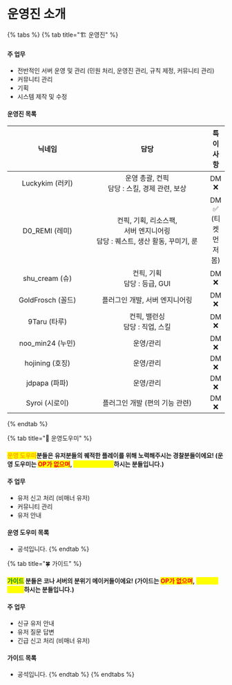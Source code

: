 # 운영진 소개

{% tabs %}
{% tab title="🏗️ 운영진" %}
#### 주  업무

* 전반적인 서버 운영 및 관리 (민원 처리, 운영진 관리, 규칙 제정, 커뮤니티 관리)
* 커뮤니티 관리
* 기획
* 시스템 제작 및 수정

#### 운영진 목록&#x20;

<table><thead><tr><th width="182.66666666666669" align="center">닉네임</th><th width="294" align="center">담당</th><th align="center">특이 사항</th></tr></thead><tbody><tr><td align="center">Luckykim (러키)</td><td align="center">운영 총괄, 컨픽<br>담당 : 스킬, 경제 관련, 보상</td><td align="center">DM ❌</td></tr><tr><td align="center">D0_REMI (레미)</td><td align="center">컨픽, 기획, 리소스팩, <br>서버  엔지니어링<br>담당 : 퀘스트, 생산 활동, 꾸미기, 룬</td><td align="center">DM ✅ <br>(티켓 먼저 봄)</td></tr><tr><td align="center">shu_cream (슈)</td><td align="center">컨픽, 기획<br>담당 : 등급, GUI</td><td align="center">DM ❌</td></tr><tr><td align="center">GoldFrosch (꼴드)</td><td align="center">플러그인 개발, 서버 엔지니어링</td><td align="center">DM ❌</td></tr><tr><td align="center">9Taru (타루)</td><td align="center">컨픽, 밸런싱<br>담당 : 직업, 스킬</td><td align="center">DM ❌</td></tr><tr><td align="center">noo_min24 (누민)</td><td align="center">운영/관리</td><td align="center">DM ❌</td></tr><tr><td align="center">hojining (호징)</td><td align="center">운영/관리</td><td align="center">DM ❌</td></tr><tr><td align="center">jdpapa (파파)</td><td align="center">운영/관리</td><td align="center">DM ❌</td></tr><tr><td align="center">Syroi (시로이)</td><td align="center">플러그인 개발 (편의 기능 관련)</td><td align="center">DM ❌</td></tr></tbody></table>
{% endtab %}

{% tab title="👮 운영도우미" %}
#### &#x20;          <mark style="color:orange;">운영 도우미</mark>분들은 유저분들의 퀘적한 플레이를 위해 노력해주시는 경찰분들이에요!                                          (운영 도우미는 <mark style="color:red;">OP가 없으며</mark>,  <mark style="color:yellow;">유저로서 플레이</mark>하시는 분들입니다.)

#### 주 업무

* 유저 신고 처리 (비매너 유저)
* 커뮤니티 관리
* 유저 안내

#### 운영 도우미 목록

* 공석입니다.
{% endtab %}

{% tab title="🍀 가이드" %}
#### &#x20;                                        <mark style="color:green;">**가이드**</mark> 분들은 코나 서버의 **분위기 메이커**들이에요!                                                                           (가이드는 <mark style="color:red;">OP가 없으며</mark>, <mark style="color:yellow;">유저로서 플레이</mark>하시는 분들입니다.)

#### 주 업무

* 신규 유저 안내
* 유저 질문 답변
* 긴급 신고 처리 (비매너 유저)

#### 가이드 목록

* 공석입니다.
{% endtab %}
{% endtabs %}

